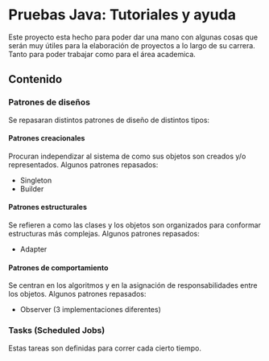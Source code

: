 # Pruebas Java: Tutoriales y ayuda

Este proyecto esta hecho para poder dar una mano con algunas 
cosas que serán muy útiles para la elaboración de proyectos
a lo largo de su carrera. Tanto para poder trabajar como 
para el área academica.

## Contenido

### Patrones de diseños

Se repasaran distintos patrones de diseño de distintos tipos:

#### Patrones creacionales
Procuran independizar al sistema de como sus objetos son 
creados y/o representados.
Algunos patrones repasados:
* Singleton
* Builder

#### Patrones estructurales
Se refieren a como las clases y los objetos son organizados 
para conformar estructuras más complejas.
Algunos patrones repasados:
* Adapter

#### Patrones de comportamiento
Se centran en los algoritmos y en la asignación de 
responsabilidades entre los objetos.
Algunos patrones repasados:
* Observer (3 implementaciones diferentes)

### Tasks (Scheduled Jobs)
Estas tareas son definidas para correr cada cierto tiempo.